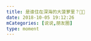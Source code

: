 ```yaml
---
title: 是谁住在深海的大菠萝里？👀🍍
date: 2018-10-05 19:12:26
mCategories: [说说,朋友圈]
type: moment
---
```


<div id="pics-20181005191226"></div>

<script>
var data = [
    {"link": "2018-10-05_000000.jpeg", "type": "shuoshuo"},
    {"link": "2018-10-05_000001.jpeg", "type": "shuoshuo"},
    {"link": "2018-10-05_000002.jpeg", "type": "shuoshuo"}
];
picsRender(data, "pics-20181005191226");
</script>
